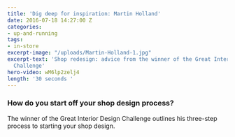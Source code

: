 ```yaml
---
title: 'Dig deep for inspiration: Martin Holland'
date: 2016-07-18 14:27:00 Z
categories:
- up-and-running
tags:
- in-store
excerpt-image: "/uploads/Martin-Holland-1.jpg"
excerpt-text: 'Shop redesign: advice from the winner of the Great Interior Design
  Challenge'
hero-video: wM6lp2zelj4
length: '30 seconds '
---
```


### How do you start off your shop design process?

The winner of the Great Interior Design Challenge outlines his three-step process to starting your shop design.